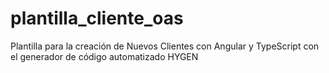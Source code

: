 # plantilla_cliente_oas
Plantilla para la creación de Nuevos Clientes con Angular y TypeScript con el generador de código automatizado HYGEN
